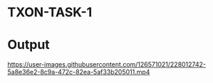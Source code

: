 # TXON-TASK-1

# Output


https://user-images.githubusercontent.com/126571021/228012742-5a8e36e2-8c9a-472c-82ea-5af33b205011.mp4

